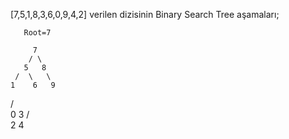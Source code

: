 [7,5,1,8,3,6,0,9,4,2] verilen dizisinin Binary Search Tree aşamaları;
       
       Root=7

         7
        / \
       5   8
     /  \   \
    1    6   9
   / \
  0   3
     / \
    2   4
